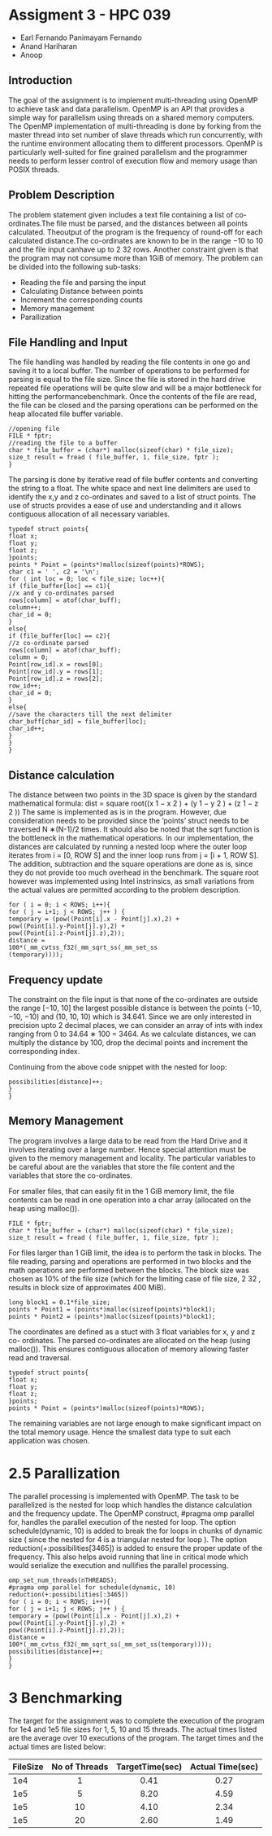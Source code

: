# Assigment 3 - HPC 039

* Earl Fernando Panimayam Fernando
* Anand Hariharan
* Anoop 
## Introduction

The goal of the assignment is to implement multi-threading using OpenMP to achieve task and data parallelism. OpenMP is an API that provides a simple way for parallelism using threads on a shared memory computers. The OpenMP implementation of multi-threading is done by forking from the master thread into set number of slave threads which run concurrently, with the runtime environment allocating them to different processors. OpenMP is particularly well-suited for fine grained parallelism and the programmer needs to perform lesser control of execution flow and memory usage than POSIX threads.

## Problem Description
The problem statement given includes a text file containing a list of co-ordinates.The file must be parsed, and the distances between all points calculated. Theoutput of the program is the frequency of round-off for each calculated distance.The co-ordinates are known to be in the range −10 to 10 and the file input canhave up to 2 32 rows. Another constraint given is that the program may not consume more than 1GiB of memory.
The problem can be divided into the following sub-tasks:
* Reading the file and parsing the input
* Calculating Distance between points
* Increment the corresponding counts
* Memory management
* Parallization

## File Handling and Input

The file handling was handled by reading the file contents in one go and saving it to a local buffer. The number of operations to be performed for parsing is equal to the file size. Since the file is stored in the hard drive repeated file operations will be quite slow and will be a major bottleneck for hitting the performancebenchmark. Once the contents of the file are read, the file can be closed and the parsing operations can be performed on the heap allocated file buffer variable.

~~~
//opening file
FILE * fptr;
//reading the file to a buffer
char * file_buffer = (char*) malloc(sizeof(char) * file_size);
size_t result = fread ( file_buffer, 1, file_size, fptr );
}
~~~
The parsing is done by iterative read of file buffer contents and converting the string to a float. The white space and next line delimiters are used to identify the x,y and z co-ordinates and saved to a list of struct points. The use of structs provides a ease of use and understanding and it allows contiguous allocation of all necessary variables.
~~~
typedef struct points{
float x;
float y;
float z;
}points;
points * Point = (points*)malloc(sizeof(points)*ROWS);
char c1 = ' ', c2 = '\n';
for ( int loc = 0; loc < file_size; loc++){
if (file_buffer[loc] == c1){
//x and y co-ordinates parsed
rows[column] = atof(char_buff);
column++;
char_id = 0;
}
else{
if (file_buffer[loc] == c2){
//z co-ordinate parsed
rows[column] = atof(char_buff);
column = 0;
Point[row_id].x = rows[0];
Point[row_id].y = rows[1];
Point[row_id].z = rows[2];
row_id++;
char_id = 0;
}
else{
//save the characters till the next delimiter
char_buff[char_id] = file_buffer[loc];
char_id++;
}
}
}
~~~


## Distance calculation

The distance between two points in the 3D space is given by the standard mathematical formula:
		dist = square root((x 1 − x 2 ) + (y 1 − y 2 ) + (z 1 − z 2 ))
The same is implemented as is in the program. However, due consideration needs to be provided since the ’points’ struct needs to be traversed N ∗(N-1)/2 times. It should also be noted that the sqrt function is the bottleneck in the mathematical operations.
In our implementation, the distances are calculated by running a nested loop where the outer loop iterates from i = [0, ROW S] and the inner loop runs from j = [i + 1, ROW S]. The addition, subtraction and the square operations are done as is, since they do not provide too much overhead in the benchmark. The square root however was implemented using Intel instrinsics, as small variations from the actual values are permitted according to the problem description.
		
~~~
for ( i = 0; i < ROWS; i++){
for ( j = i+1; j < ROWS; j++ ) {
temporary = (pow((Point[i].x - Point[j].x),2) +
pow((Point[i].y-Point[j].y),2) +
pow((Point[i].z-Point[j].z),2));
distance =
100*(_mm_cvtss_f32(_mm_sqrt_ss(_mm_set_ss
(temporary))));
~~~

## Frequency update
The constraint on the file input is that none of the co-ordinates are outside the range [−10, 10] the largest possible distance is between the points (−10, −10, −10) and (10, 10, 10) which is 34.641. Since we are only interested in precision upto 2 decimal places, we can consider an array of ints with index ranging from 0 to 34.64 ∗ 100 = 3464. As we calculate distances, we can multiply the distance by 100, drop the decimal points and increment the corresponding index. 


Continuing from the above code snippet with the nested for loop:
~~~
possibilities[distance]++;
}
}
~~~
## Memory Management
The program involves a large data to be read from the Hard Drive and it involves iterating over a large number. Hence special attention must be given to the memory management and locality. The particular variables to be careful about are the variables that store the file content and the variables that store the co-ordinates.


For smaller files, that can easily fit in the 1 GiB memory limit, the file contents can be read in one operation into a char array (allocated on the heap using malloc()).

  ~~~
  FILE * fptr;
char * file_buffer = (char*) malloc(sizeof(char) * file_size);
size_t result = fread ( file_buffer, 1, file_size, fptr );
 
  ~~~
  
  For files larger than 1 GiB limit, the idea is to perform the task in blocks.
The file reading, parsing and operations are performed in two blocks and the
math operations are performed between the blocks. The block size was chosen
as 10% of the file size (which for the limiting case of file size, 2 32 , results in
block size of approximates 400 MiB).

  ~~~
long block1 = 0.1*file_size;
points * Point1 = (points*)malloc(sizeof(points)*block1);
points * Point2 = (points*)malloc(sizeof(points)*block1);
 
  ~~~
  
  
  The coordinates are defined as a stuct with 3 float variables for x, y and z co-
ordinates. The parsed co-ordinates are allocated on the heap (using malloc()).
This ensures contiguous allocation of memory allowing faster read and traversal.

  ~~~
typedef struct points{
float x;
float y;
float z;
}points;
points * Point = (points*)malloc(sizeof(points)*ROWS);
 
  ~~~
 The remaining variables are not large enough to make significant impact on
the total memory usage. Hence the smallest data type to suit each application
was chosen.
  
# 2.5 Parallization
The parallel processing is implemented with OpenMP. The task to be parallelized
is the nested for loop which handles the distance calculation and the
frequency update. The OpenMP construct, #pragma omp parallel for, handles
the parallel execution of the nested for loop. The option schedule(dynamic, 10)
is added to break the for loops in chunks of dynamic size ( since the nested for
4 is a triangular nested for loop ). The option reduction(+:possibilities[3465]) is
added to ensure the proper update of the frequency. This also helps avoid running
that line in critical mode which would serialize the execution and nullifies
the parallel processing.
~~~ 
omp_set_num_threads(nTHREADS);
#pragma omp parallel for schedule(dynamic, 10)
reduction(+:possibilities[:3465])
for ( i = 0; i < ROWS; i++){
for ( j = i+1; j < ROWS; j++ ) {
temporary = (pow((Point[i].x - Point[j].x),2) +
pow((Point[i].y-Point[j].y),2) +
pow((Point[i].z-Point[j].z),2));
distance =
100*(_mm_cvtss_f32(_mm_sqrt_ss(_mm_set_ss(temporary))));
possibilities[distance]++;
}
}
~~~ 

# 3 Benchmarking
The target for the assignment was to complete the execution of the program for
1e4 and 1e5 file sizes for 1, 5, 10 and 15 threads. The actual times listed are
the average over 10 executions of the program. The target times and the actual
times are listed below:


|FileSize    | No of Threads       |    TargetTime(sec)   | Actual Time(sec)        | 
|:-----------|:-------------------:|:--------------------:|:-----------------------:|
|1e4 	     | 1                   |  0.41                | 0.27                    | 
|1e5 	     | 5                   |  8.20                | 4.59                    | 
|1e5 	     | 10                  |  4.10                | 2.34                    | 
|1e5 	     | 20                  |  2.60                | 1.49                    | 


 
